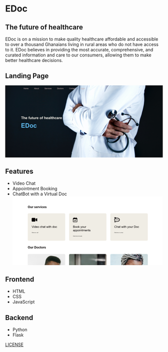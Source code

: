 # EDoc

## The future of healthcare

EDoc is on a mission to make quality healthcare affordable and accessible to over a thousand Ghanaians living in rural areas who do not have access to it. EDoc believes in providing the most accurate, comprehensive, and curated information and care to our consumers, allowing them to make better healthcare decisions.

## Landing Page
![image](/Screenshots/s.png)

## Features

- Video Chat
- Appointment Booking
- ChatBot with a Virtual Doc
![image](/Screenshots/s0.png)

## Frontend
- HTML
- CSS
- JavaScript

## Backend

- Python
- Flask

[LICENSE](LICENCE)
